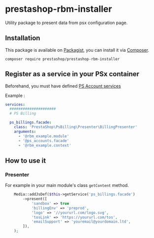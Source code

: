 # prestashop-rbm-installer

Utility package to present data from psx configuration page.

## Installation

This package is available on [Packagist](https://packagist.org/packages/prestashop/prestashop-rbm-installer),
you can install it via [Composer](https://getcomposer.org).

```shell script
composer require prestashop/prestashop-rbm-installer
```
## Register as a service in your PSx container

Beforehand, you must have defined [PS Account services](https://github.com/PrestaShopCorp/prestashop-accounts-installer#register-as-a-service-in-your-psx-container-recommended)

Example :

```yaml
services:
  #####################
  # PS Billing

  ps_billings.facade:
    class: 'PrestaShop\PsBilling\Presenter\BillingPresenter'
    arguments:
      - '@rbm_example.module'
      - '@ps_accounts.facade'
      - '@rbm_example.context'

```

## How to use it 

### Presenter

For example in your main module's class `getContent` method.

```php
    Media::addJsDef($this->getService('ps_billings.facade')
        ->present([
            'sandbox' => true
            'billingEnv' => 'preprod',
            'logo' => '//yoururl.com/logo.svg',
            'tosLink' => 'https://yoururl.com/tos',
            'emailSupport' => 'youremail@yourdomain.ltd',
        ]),
    );
```